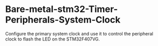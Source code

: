 # Bare-metal-stm32-Timer-Peripherals-System-Clock
Configure the primary system clock and use it to control the peripheral clock to flash the LED on the STM32F407VG.
